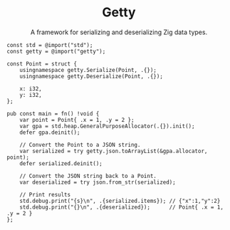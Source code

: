 <p align="center">
  <h1 align="center">Getty</h1>
  <p align="center">A framework for serializing and deserializing Zig data types.</p>
</p>

```zig
const std = @import("std");
const getty = @import("getty");

const Point = struct {
    usingnamespace getty.Serialize(Point, .{});
    usingnamespace getty.Deserialize(Point, .{});

    x: i32,
    y: i32,
};

pub const main = fn() !void {
    var point = Point{ .x = 1, .y = 2 };
    var gpa = std.heap.GeneralPurposeAllocator(.{}).init();
    defer gpa.deinit();

    // Convert the Point to a JSON string.
    var serialized = try getty.json.toArrayList(&gpa.allocator, point);
    defer serialized.deinit();

    // Convert the JSON string back to a Point.
    var deserialized = try json.from_str(serialized);

    // Print results
    std.debug.print("{s}\n", .{serialized.items}); // {"x":1,"y":2}
    std.debug.print("{}\n", .{deserialized});      // Point{ .x = 1, .y = 2 }
};
```
